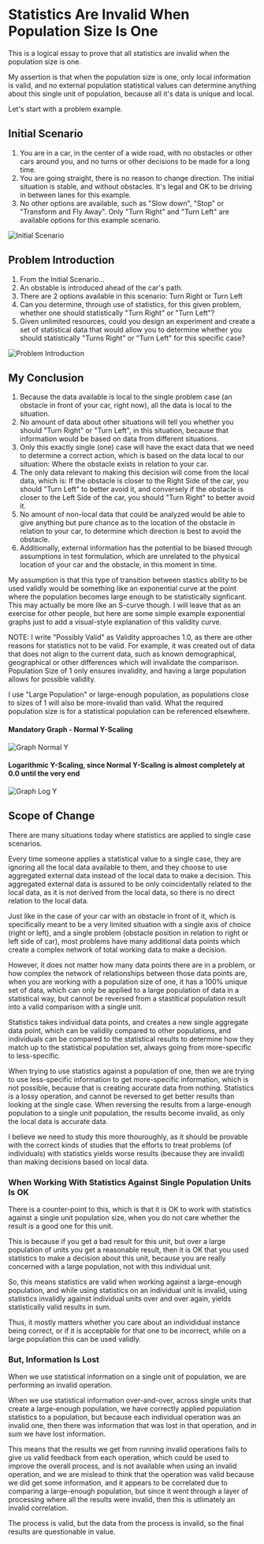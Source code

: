 # Statistics Are Invalid When Population Size Is One

This is a logical essay to prove that all statistics are invalid when the population size is one.

My assertion is that when the population size is one, only local information is valid, and no external population statistical values can determine anything about this single unit of population, because all it's data is unique and local.

Let's start with a problem example.

## Initial Scenario

1. You are in a car, in the center of a wide road, with no obstacles or other cars around you, and no turns or other decisions to be made for a long time.
2. You are going straight, there is no reason to change direction.  The initial situation is stable, and without obstacles.  It's legal and OK to be driving in between lanes for this example.
3. No other options are available, such as "Slow down", "Stop" or "Transform and Fly Away".  Only "Turn Right" and "Turn Left" are available options for this example scenario.

![Initial Scenario](images/stats_invalid_00.PNG)

## Problem Introduction

1. From the Initial Scenario...
2. An obstable is introduced ahead of the car's path.
3. There are 2 options available in this scenario:  Turn Right or Turn Left
4. Can you determine, through use of statistics, for this given problem, whether one should statistically "Turn Right" or "Turn Left"?
5. Given unlimited resources, could you design an experiment and create a set of statistical data that would allow you to determine whether you should statistically "Turns Right" or "Turn Left" for this specific case?

![Problem Introduction](images/stats_invalid_01.PNG)

## My Conclusion

1. Because the data available is local to the single problem case (an obstacle in front of your car, right now), all the data is local to the situation.
2. No amount of data about other situations will tell you whether you should "Turn Right" or "Turn Left", in this situation, because that information would be based on data from different situations.
3. Only this exactly single (one) case will have the exact data that we need to determine a correct action, which is based on the data local to our situation:  Where the obstacle exists in relation to your car.
4. The only data relevant to making this decision will come from the local data, which is:  If the obstacle is closer to the Right Side of the car, you should "Turn Left" to better avoid it, and conversely if the obstacle is closer to the Left Side of the car, you should "Turn Right" to better avoid it.
5. No amount of non-local data that could be analyzed would be able to give anything but pure chance as to the location of the obstacle in relation to your car, to determine which direction is best to avoid the obstacle.
6. Additionally, external information has the potential to be biased through assumptions in test formulation, which are unrelated to the physical location of your car and the obstacle, in this moment in time.

My assumption is that this type of transition between stastics ability to be used validly would be something like an exponential curve at the point where the population becomes large enough to be statistically signficant.  This may actually be more like an S-curve though.  I will leave that as an exercise for other people, but here are some simple example exponential graphs just to add a visual-style explanation of this validity curve.

NOTE:  I write "Possibly Valid" as Validity approaches 1.0, as there are other reasons for statistics not to be valid.  For example, it was created out of data that does not align to the current data, such as known demographical, geographical or other differences which will invalidate the comparison.  Population Size of 1 only ensures invalidity, and having a large population allows for possible validity.

I use "Large Population" or large-enough population, as populations close to sizes of 1 will also be more-invalid than valid.  What the required population size is for a statistical population can be referenced elsewhere.

#### Mandatory Graph - Normal Y-Scaling

![Graph Normal Y](images/stats_validity_normal.png)

#### Logarithmic Y-Scaling, since Normal Y-Scaling is almost completely at 0.0 until the very end

![Graph Log Y](images/stats_validity_log.png)

## Scope of Change

There are many situations today where statistics are applied to single case scenarios.

Every time someone applies a statistical value to a single case, they are ignoring all the local data available to them, and they choose to use aggregated external data instead of the local data to make a decision.  This aggregated external data is assured to be only coincidentally related to the local data, as it is not derived from the local data, so there is no direct relation to the local data.

Just like in the case of your car with an obstacle in front of it, which is specifically meant to be a very limited situation with a single axis of choice (right or left), and a single problem (obstacle position in relation to right or left side of car), most problems have many additional data points which create a complex network of total working data to make a decision.

However, it does not matter how many data points there are in a problem, or how complex the network of relationships between those data points are, when you are working with a population size of one, it has a 100% unique set of data, which can only be applied to a large population of data in a statistical way, but cannot be reversed from a stastitical population result into a valid comparison with a single unit.

Statistics takes individual data points, and creates a new single aggregate data point, which can be validily compared to other populations, and individuals can be compared to the statistical results to determine how they match up to the statistical population set, always going from more-specific to less-specific.

When trying to use statistics against a population of one, then we are trying to use less-specific information to get more-specific information, which is not possible, because that is creating accurate data from nothing.  Statistics is a lossy operation, and cannot be reversed to get better results than looking at the single case.  When reversing the results from a large-enough population to a single unit population, the results become invalid, as only the local data is accurate data.

I believe we need to study this more thouroughly, as it should be provable with the correct kinds of studies that the efforts to treat problems (of individuals) with statistics yields worse results (because they are invalid) than making decisions based on local data.

### When Working With Statistics Against Single Population Units Is OK

There is a counter-point to this, which is that it is OK to work with statistics against a single unit population size, when you do not care whether the result is a good one for this unit.

This is because if you get a bad result for this unit, but over a large population of units you get a reasonable result, then it is OK that you used statistics to make a decision about this unit, because you are really concerned with a large population, not with this individual unit.

So, this means statistics are valid when working against a large-enough population, and while using statistics on an individual unit is invalid, using statistics invalidly against individual units over and over again, yields statistically valid results in sum.

Thus, it mostly matters whether you care about an individidual instance being correct, or if it is acceptable for that one to be incorrect, while on a large population this can be used validly.

### But, Information Is Lost

When we use statistical information on a single unit of population, we are performing an invalid operation.

When we use statistical information over-and-over, across single units that create a large-enough population, we have correctly applied population statistics to a population, but because each individual operation was an invalid one, then there was information that was lost in that operation, and in sum we have lost information.

This means that the results we get from running invalid operations fails to give us valid feedback from each operation, which could be used to improve the overall process, and is not available when using an invalid operation, and we are mislead to think that the operation was valid because we did get some information, and it appears to be correlated due to comparing a large-enough population, but since it went through a layer of processing where all the results were invalid, then this is utlimately an invalid correlation.

The process is valid, but the data from the process is invalid, so the final results are questionable in value.

